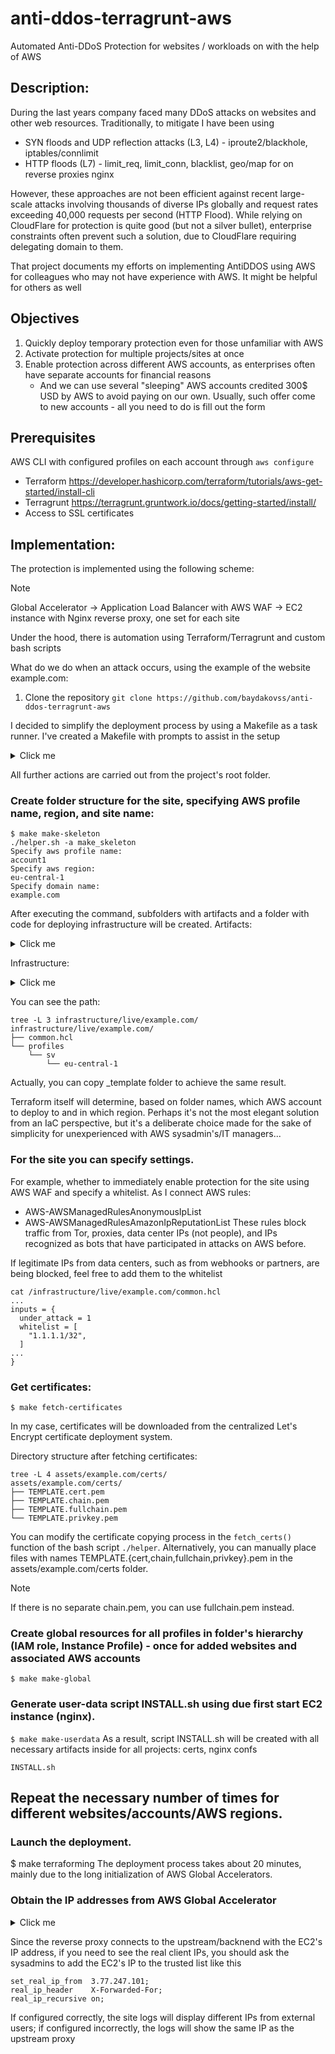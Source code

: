 # anti-ddos-terragrunt-aws
Automated Anti-DDoS Protection for websites / workloads on with the help of AWS

## Description:
During the last years company faced many DDoS attacks on websites and other web resources.
Traditionally, to mitigate I have been using
- SYN floods and UDP reflection attacks (L3, L4) - iproute2/blackhole, iptables/connlimit
- HTTP floods (L7) - limit_req, limit_conn, blacklist, geo/map for  on reverse proxies nginx 

However, these approaches are not been efficient against recent large-scale attacks involving thousands of diverse IPs globally and request rates exceeding 40,000 requests per second (HTTP Flood).
While relying on CloudFlare for protection is quite good (but not a silver bullet), enterprise constraints often prevent such a solution, due to CloudFlare requiring delegating domain to them. 

That project documents my efforts on implementing AntiDDOS using AWS for colleagues who may not have experience with AWS. It might be helpful for others as well

## Objectives
1. Quickly deploy temporary protection even for those unfamiliar with AWS
1. Activate protection for multiple projects/sites at once
1. Enable protection across different AWS accounts, as enterprises often have separate accounts for financial reasons
   - And we can use several  "sleeping" AWS accounts credited 300$ USD by AWS to avoid paying on our own. Usually, such offer come to new accounts - all you need to do is fill out the form 

## Prerequisites
AWS CLI with configured profiles on each account through `aws configure`
- Terraform https://developer.hashicorp.com/terraform/tutorials/aws-get-started/install-cli
- Terragrunt https://terragrunt.gruntwork.io/docs/getting-started/install/
- Access to SSL certificates

## Implementation:
The protection is implemented using the following scheme:
> [!NOTE]
> Global Accelerator → Application Load Balancer with AWS WAF → EC2 instance with Nginx reverse proxy, one set for each site

Under the hood, there is automation using Terraform/Terragrunt and custom bash scripts

What do we do when an attack occurs, using the example of the website example.com:
1. Clone the repository
```git clone https://github.com/baydakovss/anti-ddos-terragrunt-aws```

I decided to simplify the deployment process by using a Makefile as a task runner. I've created a Makefile with prompts to assist in the setup

<details>
<summary>Click me</summary>
  
```console
$ make
help                           This help.
make-skeleton                  Make project skeleton folders
fetch-certificates             Fetch SSL certificates
generate-userdata              Generate userdata for setup nginx on start proxy
terragrunting                  Terraforming all project/sites
destroying                     Destroying all project/sites
make-iam                       Make IAM role and EC2 instance profile
get-outputs                    Get global accelerator ips
```
</details>


All further actions are carried out from the project's root folder.

### Create folder structure for the site, specifying AWS profile name, region, and site name:
```console
$ make make-skeleton
./helper.sh -a make_skeleton
Specify aws profile name:
account1
Specify aws region:
eu-central-1
Specify domain name:
example.com
```

After executing the command, subfolders with artifacts and a folder with code for deploying infrastructure will be created.
Artifacts:

<details>
<summary>Click me</summary>
  
```console
$ tree -L 3 assets/
assets/
─── example.com
    ├── certs
    ├── config.env-orig
    ├── scripts
    │   ├── make-script.sh
    │   ├── TEMPLATE.default.conf
    │   ├── TEMPLATE.install-nginx-centos.sh
    │   ├── TEMPLATE.INSTALL.sh
    │   ├── TEMPLATE.preconf-centos.sh
    │   ├── TEMPLATE.vars
    │   └── TEMPLATE.virtualhost.conf
    └── user-data
```
</details>

Infrastructure:
<details>
<summary>Click me</summary>
   
```console
$ tree -L 4 infrastructure/live/
infrastructure/live/
├── example.com
│   ├── common.hcl
│   └── profiles
│       └── account1
│           └── eu-central-1
├── global
│   └── profiles
│       └── account1
│           └── terragrunt.hcl
└── terragrunt.hcl
```
</details>

You can see the path:
```console
tree -L 3 infrastructure/live/example.com/
infrastructure/live/example.com/
├── common.hcl
└── profiles
    └── sv
        └── eu-central-1
```
Actually, you can copy _template folder to achieve the same result.

Terraform itself will determine, based on folder names, which AWS account to deploy to and in which region. 
Perhaps it's not the most elegant solution from an IaC perspective, but it's a deliberate choice made for the sake of simplicity for unexperienced with AWS sysadmin's/IT managers...


### For the site you can specify settings.
For example, whether to immediately enable protection for the site using AWS WAF and specify a whitelist.
As I connect AWS rules:
- AWS-AWSManagedRulesAnonymousIpList
- AWS-AWSManagedRulesAmazonIpReputationList
These rules block traffic from Tor, proxies, data center IPs (not people), and IPs recognized as bots that have participated in attacks on AWS before.

If legitimate IPs from data centers, such as from webhooks or partners, are being blocked, feel free to add them to the whitelist
```
cat /infrastructure/live/example.com/common.hcl
... 
inputs = {
  under_attack = 1
  whitelist = [
    "1.1.1.1/32",
  ]
...
}
```

### Get certificates:
`$ make fetch-certificates`

In my case, certificates will be downloaded from the centralized Let's Encrypt certificate deployment system.

Directory structure after fetching certificates:
```
tree -L 4 assets/example.com/certs/
assets/example.com/certs/
├── TEMPLATE.cert.pem
├── TEMPLATE.chain.pem
├── TEMPLATE.fullchain.pem
└── TEMPLATE.privkey.pem
```
You can modify the certificate copying process in the `fetch_certs()` function of the bash script `./helper`. 
Alternatively, you can manually place files with names TEMPLATE.{cert,chain,fullchain,privkey}.pem in the assets/example.com/certs folder.
> [!NOTE]
> If there is no separate chain.pem, you can use fullchain.pem instead.

### Create global resources for all profiles in folder's hierarchy (IAM role, Instance Profile) - once for added websites and associated AWS accounts
`$ make make-global`


### Generate user-data script INSTALL.sh using due first start EC2 instance (nginx).
`$ make make-userdata`
As a result, script INSTALL.sh will be created with all necessary artifacts inside for all projects: certs, nginx confs
```ls -1 assets/example.com/user-data/
INSTALL.sh
```
## Repeat the necessary number of times for different websites/accounts/AWS regions.

### Launch the deployment.
$ make terraforming
The deployment process takes about 20 minutes, mainly due to the long initialization of AWS Global Accelerators.

### Obtain the IP addresses from AWS Global Accelerator
<details>
<summary>Click me</summary>
   
```
$ make get-outputs
Outputs:

_project = "example-com"
_region = {
  "description" = "Europe (Frankfurt)"
  "endpoint" = "ec2.eu-central-1.amazonaws.com"
  "id" = "eu-central-1"
  "name" = "eu-central-1"
}
ec2_public_ips = [
  "3.77.247.101",
]
ga_ips = tolist([
  {
    "ip_addresses" = tolist([
      "75.2.30.52",
      "99.83.211.6",
    ])
    "ip_family" = "IPv4"
  },
])
under_attack = 1
whitelist = tolist([
  {
    "ip_addresses" = tolist([
      "75.2.30.52",
      "99.83.211.6",
    ])
    "ip_family" = "IPv4"
  },
])
```
</details>

Since the reverse proxy connects to the upstream/backnend with the EC2's IP address, if you need to see the real client IPs, you should ask the sysadmins to add the EC2's IP to the trusted list like this
```
set_real_ip_from  3.77.247.101;
real_ip_header    X-Forwarded-For;
real_ip_recursive on;
```
If configured correctly, the site logs will display different IPs from external users; if configured incorrectly, the logs will show the same IP as the upstream proxy
